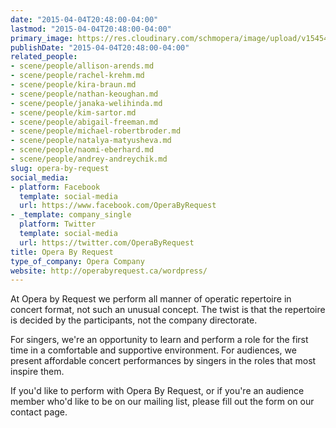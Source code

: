 ```yaml
---
date: "2015-04-04T20:48:00-04:00"
lastmod: "2015-04-04T20:48:00-04:00"
primary_image: https://res.cloudinary.com/schmopera/image/upload/v1545409169/media/webhook-uploads/1428194789514/OBRLogo.jpeg.jpeg
publishDate: "2015-04-04T20:48:00-04:00"
related_people:
- scene/people/allison-arends.md
- scene/people/rachel-krehm.md
- scene/people/kira-braun.md
- scene/people/nathan-keoughan.md
- scene/people/janaka-welihinda.md
- scene/people/kim-sartor.md
- scene/people/abigail-freeman.md
- scene/people/michael-robertbroder.md
- scene/people/natalya-matyusheva.md
- scene/people/naomi-eberhard.md
- scene/people/andrey-andreychik.md
slug: opera-by-request
social_media:
- platform: Facebook
  template: social-media
  url: https://www.facebook.com/OperaByRequest
- _template: company_single
  platform: Twitter
  template: social-media
  url: https://twitter.com/OperaByRequest
title: Opera By Request
type_of_company: Opera Company
website: http://operabyrequest.ca/wordpress/
---
```


<p>
	At Opera by Request we perform all manner of operatic repertoire in concert format, not such an unusual concept. The twist is that the repertoire is decided by the participants, not the company directorate.
</p>
<p>
	For singers, we're an opportunity to learn and perform a role for the first time in a comfortable and supportive environment. For audiences, we present affordable concert performances by singers in the roles that most inspire them.
</p>
<p>
	If you'd like to perform with Opera By Request, or if you're an audience member who'd like to be on our mailing list, please fill out the form on our contact page.
</p>
